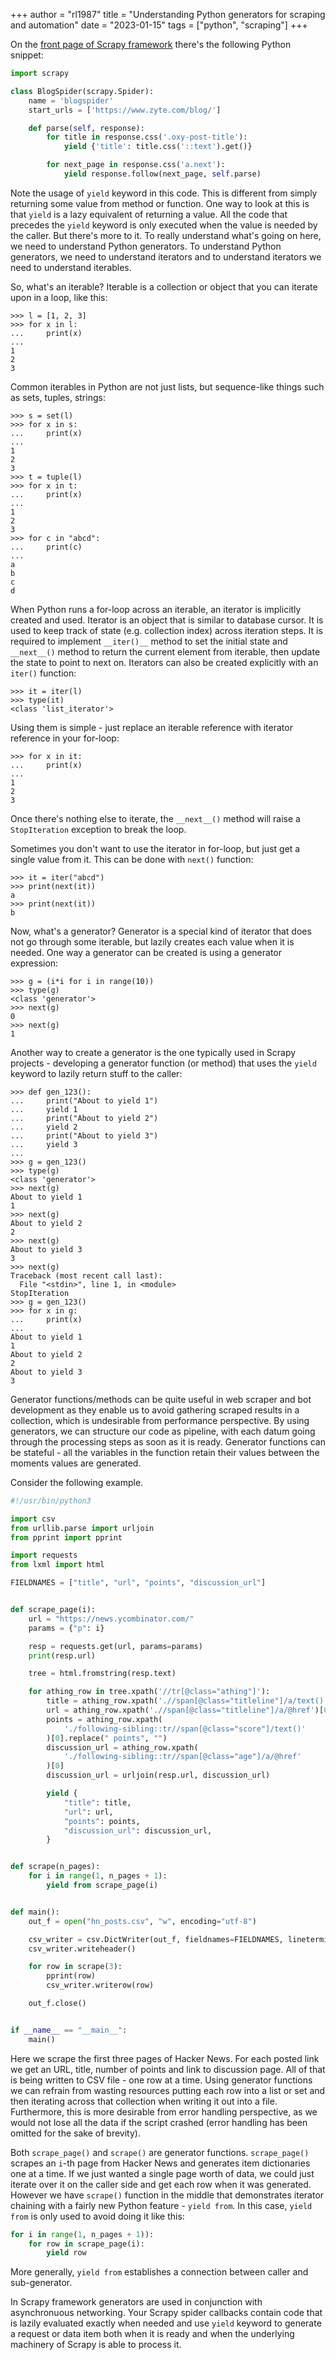 +++
author = "rl1987"
title = "Understanding Python generators for scraping and automation"
date = "2023-01-15"
tags = ["python", "scraping"]
+++

On the [front page of Scrapy framework](https://scrapy.org/) there's the 
following Python snippet:

```python
import scrapy

class BlogSpider(scrapy.Spider):
    name = 'blogspider'
    start_urls = ['https://www.zyte.com/blog/']

    def parse(self, response):
        for title in response.css('.oxy-post-title'):
            yield {'title': title.css('::text').get()}

        for next_page in response.css('a.next'):
            yield response.follow(next_page, self.parse)
```

Note the usage of `yield` keyword in this code. This is different from simply
returning some value from method or function. One way to look at this is that
`yield` is a lazy equivalent of returning a value. All the code that precedes
the `yield` keyword is only executed when the value is needed by the caller.
But there's more to it. To really understand what's going on here, we need
to understand Python generators. To understand Python generators, we need
to understand iterators and to understand iterators we need to understand
iterables.

So, what's an iterable? Iterable is a collection or object that you can
iterate upon in a loop, like this:

```
>>> l = [1, 2, 3]
>>> for x in l:
...     print(x)
... 
1
2
3
```

Common iterables in Python are not just lists, but sequence-like things such 
as sets, tuples, strings:

```
>>> s = set(l)
>>> for x in s:
...     print(x)
... 
1
2
3
>>> t = tuple(l)
>>> for x in t:
...     print(x)
... 
1
2
3
>>> for c in "abcd":
...     print(c)
... 
a
b
c
d
```

When Python runs a for-loop across an iterable, an iterator is implicitly
created and used. Iterator is an object that is similar to database cursor.
It is used to keep track of state (e.g. collection index) across iteration
steps. It is required to implement `__iter()__` method to set the initial state
and `__next__()` method to return the current element from iterable, then update
the state to point to next on. Iterators can also be created explicitly with
an `iter()` function:

```
>>> it = iter(l)
>>> type(it)
<class 'list_iterator'>
```

Using them is simple - just replace an iterable reference with iterator
reference in your for-loop:

```
>>> for x in it:
...     print(x)
... 
1
2
3
```

Once there's nothing else to iterate, the `__next__()` method will raise
a `StopIteration` exception to break the loop.

Sometimes you don't want to use the iterator in for-loop, but just get a single
value from it. This can be done with `next()` function:

```
>>> it = iter("abcd")
>>> print(next(it))
a
>>> print(next(it))
b
```

Now, what's a generator? Generator is a special kind of iterator that does
not go through some iterable, but lazily creates each value when it is needed.
One way a generator can be created is using a generator expression:

```
>>> g = (i*i for i in range(10))
>>> type(g)
<class 'generator'>
>>> next(g)
0
>>> next(g)
1
```

Another way to create a generator is the one typically used in Scrapy projects -
developing a generator function (or method) that uses the `yield` keyword
to lazily return stuff to the caller:

```
>>> def gen_123():
...     print("About to yield 1")
...     yield 1
...     print("About to yield 2")
...     yield 2
...     print("About to yield 3")
...     yield 3
... 
>>> g = gen_123()
>>> type(g)
<class 'generator'>
>>> next(g)
About to yield 1
1
>>> next(g)
About to yield 2
2
>>> next(g)
About to yield 3
3
>>> next(g)
Traceback (most recent call last):
  File "<stdin>", line 1, in <module>
StopIteration
>>> g = gen_123()
>>> for x in g:
...     print(x)
... 
About to yield 1
1
About to yield 2
2
About to yield 3
3
```

Generator functions/methods can be quite useful in web scraper and bot
development as they enable us to avoid gathering scraped
results in a collection, which is undesirable from performance perspective. 
By using generators, we can structure our code as pipeline, with each datum 
going through the processing steps as soon as it is ready. Generator functions
can be stateful - all the variables in the function retain their values between 
the moments values are generated.

Consider the following example.

```python
#!/usr/bin/python3

import csv
from urllib.parse import urljoin
from pprint import pprint

import requests
from lxml import html

FIELDNAMES = ["title", "url", "points", "discussion_url"]


def scrape_page(i):
    url = "https://news.ycombinator.com/"
    params = {"p": i}

    resp = requests.get(url, params=params)
    print(resp.url)

    tree = html.fromstring(resp.text)

    for athing_row in tree.xpath('//tr[@class="athing"]'):
        title = athing_row.xpath('.//span[@class="titleline"]/a/text()')[0]
        url = athing_row.xpath('.//span[@class="titleline"]/a/@href')[0]
        points = athing_row.xpath(
            './following-sibling::tr//span[@class="score"]/text()'
        )[0].replace(" points", "")
        discussion_url = athing_row.xpath(
            './following-sibling::tr//span[@class="age"]/a/@href'
        )[0]
        discussion_url = urljoin(resp.url, discussion_url)

        yield {
            "title": title,
            "url": url,
            "points": points,
            "discussion_url": discussion_url,
        }


def scrape(n_pages):
    for i in range(1, n_pages + 1):
        yield from scrape_page(i)


def main():
    out_f = open("hn_posts.csv", "w", encoding="utf-8")

    csv_writer = csv.DictWriter(out_f, fieldnames=FIELDNAMES, lineterminator="\n")
    csv_writer.writeheader()

    for row in scrape(3):
        pprint(row)
        csv_writer.writerow(row)

    out_f.close()


if __name__ == "__main__":
    main()
```

Here we scrape the first three pages of Hacker News. For each posted link 
we get an URL, title, number of points and link to discussion page. All of that
is being written to CSV file - one row at a time. Using generator functions we
can refrain from wasting resources putting each row into a list or set and
then iterating across that collection when writing it out into a file. 
Furthermore, this is more desirable from error handling perspective, as we would
not lose all the data if the script crashed (error handling has been omitted for
the sake of brevity). 

Both `scrape_page()` and `scrape()` are generator functions. `scrape_page()`
scrapes an `i`-th page from Hacker News and generates item dictionaries one at
a time. If we just wanted a single page worth of data, we could just iterate
over it on the caller side and get each row when it was generated. However
we have `scrape()` function in the middle that demonstrates iterator chaining
with a fairly new Python feature - `yield from`. In this case, `yield from`
is only used to avoid doing it like this:

```python
for i in range(1, n_pages + 1)):
    for row in scrape_page(i):
        yield row
```

More generally, `yield from` establishes a connection between caller and 
sub-generator.

In Scrapy framework generators are used in conjunction with asynchronuous
networking. Your Scrapy spider callbacks contain code that is lazily evaluated
exactly when needed and use `yield` keyword to generate a request or data
item both when it is ready and when the underlying machinery of Scrapy is able
to process it.

